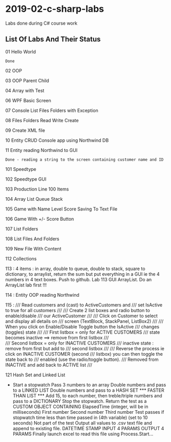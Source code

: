 # 2019-02-c-sharp-labs

Labs done during C# course work

## List Of Labs And Their Status
 
01 Hello World
 
    Done
 
02 OOP

03 OOP Parent Child

04 Array with Test

06 WPF Basic Screen

07 Console List Files Folders with Exception

08 Files Folders Read Write Create

09 Create XML file

10 Entity CRUD Console app using Northwind DB

11 Entity reading Northwind to GUI

	Done - reading a string to the screen containing customer name and ID

101 Speedtype

102 Speedtype GUI

103 Production Line 100 Items

104 Array List Queue Stack

105 Game with Name Level Score Saving To Text File

106 Game With +/- Score Button

107 List Folders

108 List Files And Folders

109 New File With Content

112 Collections

113 : 4 items : in array, double to queue, double to stack, square to dictionary, to arraylist, return the sum but put everything in a GUI ie the 4 numbers in 4 text boxes.  Push to github.  Lab 113 GUI ArrayList.  Do an ArrayList lab first !!!

114 : Entity OOP reading Northwind

115 : 
    /// Read customers and (cast) to ActiveCustomers and 
    /// set IsActive to true for all customers
    /// 
    /// Create  2 list boxes and radio button to enable/disable
    /// our ActiveCustomer
    /// 
    /// Click on Customer to select and display all details on
    /// screen   (TextBlock, StackPanel, ListBox2)
    /// 
    /// When you click on Enable/Disable Toggle button the IsActive 
    /// changes (toggles) state 
    /// 
    /// First listbox = only for ACTIVE CUSTOMERS
    ///         state becomes inactive ==> remove from first listbox
    ///         
    /// Second listbox = only for INACTIVE CUSTOMERS
    ///         inactive state : remove from first but add to 
    ///         second listbox
    /// 
    /// Reverse the process ie click on INACTIVE CUSTOMER (second
    ///         listbox) you can then toggle the state back to 
    ///         enabled (use the radio/toggle button).
    ///         Removed from INACTIVE and add back to ACTIVE list
    /// 



121 Hash Set and Linked List


 * Start a stopwatch
 Pass 3 numbers to an array
 Double numbers and pass to a LINKED LIST
 Double numbers and pass to a HASH SET  *** FASTER THAN LIST ***
 Add 15, to each number, then treble/triple numbers and pass to a DICTIONARY
 Stop the stopwatch.
 Return the test as a CUSTOM OBJECT CONTAINING
    ElapsedTime (integer, will be in milliseconds)
    First number
    Second number
    Third number
Test passes if stopwatch time less than time passed in (4th variable) (set
    to 10 seconds)
Not part of the test 
Output all values to .csv text file and append to existing file.
    DATETIME STAMP
    INPUT 4 PARAMS
    OUTPUT 4 PARAMS
Finally launch excel to read this file using Process.Start...
